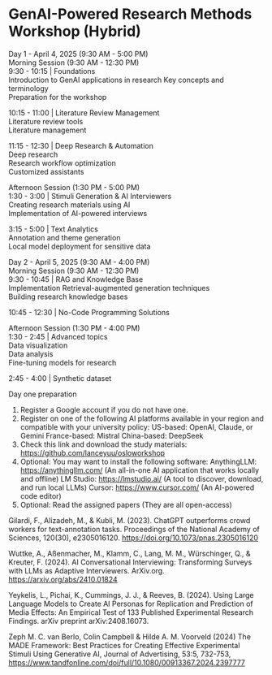 # GenAI-Powered Research Methods Workshop (Hybrid)

Day 1 - April 4, 2025 (9:30 AM - 5:00 PM)  
Morning Session (9:30 AM - 12:30 PM)  
9:30 - 10:15 | Foundations  
Introduction to GenAI applications in research
Key concepts and terminology  
Preparation for the workshop

10:15 - 11:00 | Literature Review Management  
Literature review tools  
Literature management  

11:15 - 12:30 | Deep Research & Automation  
Deep research  
Research workflow optimization  
Customized assistants  

Afternoon Session (1:30 PM - 5:00 PM)  
1:30 - 3:00 | Stimuli Generation & AI Interviewers  
Creating research materials using AI  
Implementation of AI-powered interviews  

3:15 - 5:00 | Text Analytics  
Annotation and theme generation  
Local model deployment for sensitive data  

Day 2 - April 5, 2025 (9:30 AM - 4:00 PM)  
Morning Session (9:30 AM - 12:30 PM)  
9:30 - 10:45 | RAG and Knowledge Base  
Implementation Retrieval-augmented generation techniques  
Building research knowledge bases   

10:45 - 12:30 | No-Code Programming Solutions  

Afternoon Session (1:30 PM - 4:00 PM)  
1:30 - 2:45 | Advanced topics  
Data visualization  
Data analysis  
Fine-tuning models for research  

2:45 - 4:00 | Synthetic dataset

Day one preparation
1. Register a Google account if you do not have one.
2. Register on one of the following AI platforms available in your region and compatible with your university policy:
US-based: OpenAI, Claude, or Gemini
France-based: Mistral
China-based: DeepSeek
3. Check this link and download the study materials: https://github.com/lanceyuu/osloworkshop
4. Optional: You may want to install the following software:
AnythingLLM: https://anythingllm.com/ (An all-in-one AI application that works locally and offline)
LM Studio: https://lmstudio.ai/ (A tool to discover, download, and run local LLMs)
Cursor: https://www.cursor.com/ (An AI-powered code editor)
5. Optional: Read the assigned papers (They are all open-access)

Gilardi, F., Alizadeh, M., & Kubli, M. (2023). ChatGPT outperforms crowd workers for text-annotation tasks. Proceedings of the National Academy of Sciences, 120(30), e2305016120. https://doi.org/10.1073/pnas.2305016120

Wuttke, A., Aßenmacher, M., Klamm, C., Lang, M. M., Würschinger, Q., & Kreuter, F. (2024). AI Conversational Interviewing: Transforming Surveys with LLMs as Adaptive Interviewers. ArXiv.org. https://arxiv.org/abs/2410.01824

Yeykelis, L., Pichai, K., Cummings, J. J., & Reeves, B. (2024). Using Large Language Models to Create AI Personas for Replication and Prediction of Media Effects: An Empirical Test of 133 Published Experimental Research Findings. arXiv preprint arXiv:2408.16073.

Zeph M. C. van Berlo, Colin Campbell & Hilde A. M. Voorveld (2024) The MADE Framework: Best Practices for Creating Effective Experimental Stimuli Using Generative AI, Journal of Advertising, 53:5, 732-753, https://www.tandfonline.com/doi/full/10.1080/00913367.2024.2397777







